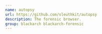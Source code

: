 ```yaml
---
name: autopsy
url: https://github.com/sleuthkit/autopsy
description: The forensic browser.
group: blackarch blackarch-forensic
---
```

